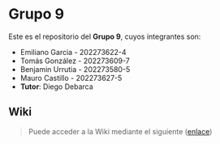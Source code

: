 # Grupo 9

Este es el repositorio del **Grupo 9**, cuyos integrantes son:

* Emiliano Garcia - 202273622-4
* Tomás González - 202273609-7
* Benjamin Urrutia - 202273580-5
* Mauro Castillo - 202273627-5
* **Tutor**: Diego Debarca

## Wiki

> Puede acceder a la Wiki mediante el siguiente ([enlace](https://github.com/muitomou/GRUPO09-2024-PROYINF/wiki))

